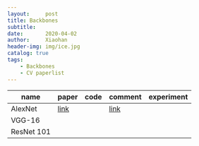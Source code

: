 ```yaml
---
layout:     post
title: Backbones
subtitle:    
date:       2020-04-02
author:     Xiaohan
header-img: img/ice.jpg
catalog: true
tags:
    - Backbones
    - CV paperlist
---
```



| name | paper | code | comment | experiment |
| --- | --- | --- | --- | --- |
| AlexNet | [link](https://papers.nips.cc/paper/4824-imagenet-classification-with-deep-convolutional-neural-networks.pdf) |  | [link](https://xiaohan-wang.github.io/2020/03/27/AlexNet/) |  |
|VGG-16||||
|ResNet 101||||

